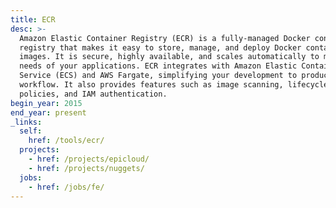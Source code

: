 ```yaml
---
title: ECR
desc: >-
  Amazon Elastic Container Registry (ECR) is a fully-managed Docker container
  registry that makes it easy to store, manage, and deploy Docker container
  images. It is secure, highly available, and scales automatically to meet the
  needs of your applications. ECR integrates with Amazon Elastic Container
  Service (ECS) and AWS Fargate, simplifying your development to production
  workflow. It also provides features such as image scanning, lifecycle
  policies, and IAM authentication.
begin_year: 2015
end_year: present
_links:
  self:
    href: /tools/ecr/
  projects:
    - href: /projects/epicloud/
    - href: /projects/nuggets/
  jobs:
    - href: /jobs/fe/
---
```

